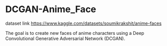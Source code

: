 # DCGAN-Anime_Face

dataset link https://www.kaggle.com/datasets/soumikrakshit/anime-faces

The goal is to create new faces of anime characters using a Deep Convolutional Generative Adversarial Network (DCGAN).


